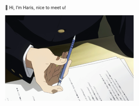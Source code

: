 👋 Hi, I’m Haris, nice to meet u! <br /> <br />
<img src="https://github.com/hariswdr/gif.readme/blob/0b0d15cf6f69017471eae9029331d8390bf38353/Autumn%20In%20My%20Heart.gif" width="420" height="280"/>
